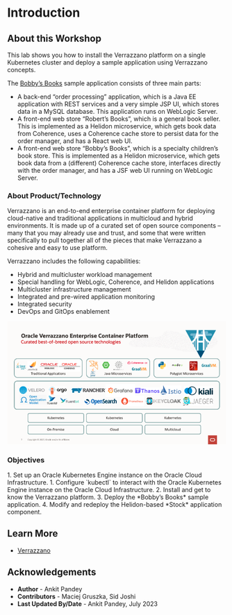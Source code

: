 # Introduction

## About this Workshop

This lab shows you how to install the Verrazzano platform on a single Kubernetes cluster and deploy a sample application using Verrazzano concepts.

The [Bobby’s Books](https://verrazzano.io/docs/samples/bobs-books/) sample application consists of three main parts:

- A back-end “order processing” application, which is a Java EE application with REST services and a very simple JSP UI, which stores data in a MySQL database. This application runs on WebLogic Server.
- A front-end web store “Robert’s Books”, which is a general book seller. This is implemented as a Helidon microservice, which gets book data from Coherence, uses a Coherence cache store to persist data for the order manager, and has a React web UI.
- A front-end web store “Bobby’s Books”, which is a specialty children’s book store. This is implemented as a Helidon microservice, which gets book data from a (different) Coherence cache store, interfaces directly with the order manager, and has a JSF web UI running on WebLogic Server.

### About Product/Technology

Verrazzano is an end-to-end enterprise container platform for deploying cloud-native and traditional applications in multicloud and hybrid environments. It is made up of a curated set of open source components – many that you may already use and trust, and some that were written specifically to pull together all of the pieces that make Verrazzano a cohesive and easy to use platform.

Verrazzano includes the following capabilities:
- Hybrid and multicluster workload management
- Special handling for WebLogic, Coherence, and Helidon applications
- Multicluster infrastructure management
- Integrated and pre-wired application monitoring
- Integrated security
- DevOps and GitOps enablement

![Verrazzano](images/verrazzano.png)

### Objectives
<if type="freetier">
1. Set up an Oracle Kubernetes Engine instance on the Oracle Cloud Infrastructure.</if>
<if type="livelabs">
1. Configure `kubectl` to interact with the Oracle Kubernetes Engine instance on the Oracle Cloud Infrastructure.
</if>
2. Install and get to know the Verrazzano platform.
3. Deploy the *Bobby’s Books* sample application.
4. Modify and redeploy the Helidon-based *Stock* application component.

## Learn More

* [Verrazzano](https://verrazzano.io/)

## Acknowledgements

* **Author** -  Ankit Pandey
* **Contributors** - Maciej Gruszka, Sid Joshi
* **Last Updated By/Date** - Ankit Pandey, July 2023